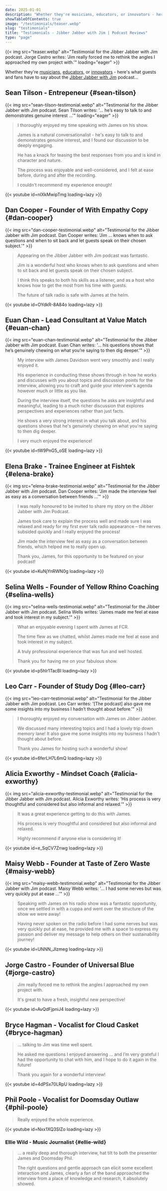 ```yaml
---
date: 2025-01-01
description: "Whether they're musicians, educators, or innovators - here's what guests and fans have to say about the Jibber Jabber with Jim podcast..."
showTableOfContents: true
image: "/testimonials/teaser.webp"
slug: "testimonials"
title: "Testimonials - Jibber Jabber with Jim | Podcast Reviews"
type: "page"
---
```


{{< img src="teaser.webp" alt="Testimonial for the Jibber Jabber with Jim podcast. Jorge Castro writes: 'Jim really forced me to rethink the angles I approached my own project with.'" loading="eager" >}}

Whether they're [musicians](#phil-poole), [educators](#leo-carr), or [innovators](#sean-tilson) - here's what guests and fans have to say about the [Jibber Jabber with Jim](/jibberjabberwithjim/) podcast...

## Sean Tilson - Entrepeneur {#sean-tilson}

{{< img src="sean-tilson-testimonial.webp" alt="Testimonial for the Jibber Jabber with Jim podcast. Sean Tilson writes: '... he’s easy to talk to and demonstrates genuine interest ...'" loading="eager" >}}

> I thoroughly enjoyed my time speaking with James on his show.
>
> James is a natural conversationalist - he's easy to talk to and demonstrates genuine interest, and I found our discussion to be deeply engaging.
>
> He has a knack for teasing the best responses from you and is kind in character and nature.
>
> The process was enjoyable and well-considered, and I felt at ease before, during and after the recording.
>
> I couldn't recommend my experience enough!

{{< youtube id=nlXkMwipTmg loading=lazy >}}

## Dan Cooper - Founder of With Empathy Copy {#dan-cooper}

{{< img src="dan-cooper-testimonial.webp" alt="Testimonial for the Jibber Jabber with Jim podcast. Dan Cooper writes: 'Jim ... knows when to ask questions and when to sit back and let guests speak on their chosen subject.'" >}}

> Appearing on the Jibber Jabber with Jim podcast was fantastic.
>
> Jim is a wonderful host who knows when to ask questions and when to sit back and let guests speak on their chosen subject.
>
> I think this speaks to both his skills as a listener, and as a host who knows how to get the most from his time with guests.
>
> The future of talk radio is safe with James at the helm.

{{< youtube id=OYdkR-8A84o loading=lazy >}}

## Euan Chan - Lead Consultant at Value Match {#euan-chan}

{{< img src="euan-chan-testimonial.webp" alt="Testimonial for the Jibber Jabber with Jim podcast. Euan Chan writes: '... his questions shows that he’s genuinely chewing on what you’re saying to then dig deeper.'" >}}

> My interview with James Davidson went very smoothly and I really enjoyed it.
>
> His experience in conducting these shows through in how he works and discusses with you about topics and discussion points for the interview, allowing you to craft and guide your interview's agenda however much or little as you like.
>
> During the interview itself, the questions he asks are insightful and meaningful, leading to a much richer discussion that explores perspectives and experiences rather than just facts.
>
> He shows a very strong interest in what you talk about, and his questions shows that he's genuinely chewing on what you're saying to then dig deeper.
>
> I very much enjoyed the experience!

{{< youtube id=tW9PnG5_oSE loading=lazy >}}

## Elena Brake - Trainee Engineer at Fishtek {#elena-brake}

{{< img src="elena-brake-testimonial.webp" alt="Testimonial for the Jibber Jabber with Jim podcast. Dan Cooper writes: 'Jim made the interview feel as easy as a conversation between friends ...'" >}}

> I was really honoured to be invited to share my story on the Jibber Jabber with Jim Podcast.
>
> James took care to explain the process well and made sure I was relaxed and ready for my first ever talk radio appearance – the nerves subsided quickly and I really enjoyed the process!
>
> Jim made the interview feel as easy as a conversation between friends, which helped me to really open up.
>
> Thank you, James, for this opportunity to be featured on your podcast!

{{< youtube id=KuNjYnRWN0g loading=lazy >}}

## Selina Wells - Founder of Yellow Rhino Coaching {#selina-wells}

{{< img src="selina-wells-testimonial.webp" alt="Testimonial for the Jibber Jabber with Jim podcast. Selina Wells writes: 'James made me feel at ease and took interest in my subject.'" >}}

> What an enjoyable evening I spent with James at FCR.
>
> The time flew as we chatted, whilst James made me feel at ease and took interest in my subject.
>
> A truly professional experience that was fun and well hosted.
>
> Thank you for having me on your fabulous show.

{{< youtube id=p5hlr1TacBI loading=lazy >}}

## Leo Carr - Founder of Study Dog {#leo-carr}

{{< img src="leo-carr-testimonial.webp" alt="Testimonial for the Jibber Jabber with Jim podcast. Leo Carr writes: '[The podcast] also gave me some insights into my business I hadn’t thought about before.'" >}}

> I thoroughly enjoyed my conversation with James on Jibber Jabber.
>
> We discussed many interesting topics and I had a lovely trip down memory lane! It also gave me some insights into my business I hadn't thought about before.
>
> Thank you James for hosting such a wonderful show!

{{< youtube id=6ferLH7L6mQ loading=lazy >}}

## Alicia Exworthy - Mindset Coach {#alicia-exworthy}

{{< img src="alicia-exworthy-testimonial.webp" alt="Testimonial for the Jibber Jabber with Jim podcast. Alicia Exworthy writes: 'His process is very thoughtful and considered but also informal and relaxed.'" >}}

> It was a great experience getting to do this with James.
>
> His process is very thoughtful and considered but also informal and relaxed.
>
> Highly recommend if anyone else is considering it!

{{< youtube id=e_SqCV7Znwg loading=lazy >}}

## Maisy Webb - Founder at Taste of Zero Waste {#maisy-webb}

{{< img src="maisy-webb-testimonial.webp" alt="Testimonial for the Jibber Jabber with Jim podcast. Maisy Webb writes: '... I had some nerves but was very quickly put at ease ...'" >}}

> Speaking with James on his radio show was a fantastic opportunity, once we settled in with a cuppa and went over the structure of the show we were away!
>
> Having never spoken on the radio before I had some nerves but was very quickly put at ease, he provided me with a space to express my passion and deliver my message to help others on their sustainability journey!

{{< youtube id=UNNN_JIzmeg loading=lazy >}}

## Jorge Castro - Founder of Universal Blue {#jorge-castro}

> Jim really forced me to rethink the angles I approached my own project with.
>
> It's great to have a fresh, insightful new perspective!

{{< youtube id=AvQdFjpniJ4 loading=lazy >}}

## Bryce Hagman - Vocalist for Cloud Casket {#bryce-hagman}

> ... talking to Jim was time well spent.
>
> He asked me questions I enjoyed answering ... and I’m very grateful I had the opportunity to chat with him, and I hope to do it again in the future!
>
> Thank you again for a wonderful interview!

{{< youtube id=4dPSx70LRpU loading=lazy >}}

## Phil Poole - Vocalist for Doomsday Outlaw {#phil-poole}

> Really enjoyed the whole experience.

{{< youtube id=Nxx1XQ3SIZo loading=lazy >}}

### Ellie Wild - Music Journalist {#ellie-wild}

> ... a really deep and thorough interview, hat tilt to both the presenter James and Doomsday Phil.
>
> The right questions and gentle approach can elicit some excellent interaction and James, clearly a fan of the band approached the interview from a place of knowledge and research, it absolutely showed.
